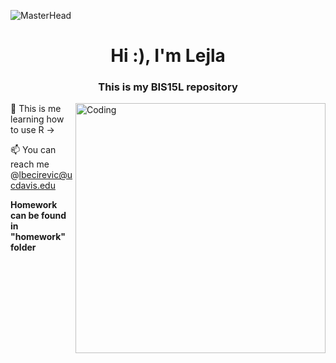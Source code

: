 ![MasterHead](https://64.media.tumblr.com/fc671558a154e20251fc7e75ccba938a/tumblr_p29irjTxms1wvcbfqo1_1280.gif)

<h1 align="center">Hi :), I'm Lejla</h1>
<h3 align="center">This is my BIS15L repository</h3>
<img align="right" alt="Coding" width="400" src="https://i.pinimg.com/originals/6c/90/28/6c90288d7e10d46d18895f17f420a92c.gif">


🌱 This is me learning how to use R ->

📫 You can reach me @lbecirevic@ucdavis.edu

**Homework can be found in "homework" folder**

